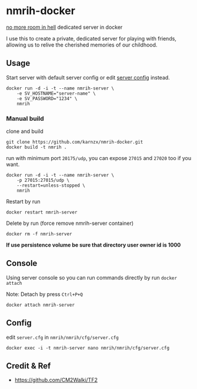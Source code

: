 # nmrih-docker

[no more room in hell](https://store.steampowered.com/app/224260/No_More_Room_in_Hell/) dedicated server in docker 

I use this to create a private, dedicated server for playing with friends, allowing us to relive the cherished memories of our childhood.

## Usage

Start server with default server config or edit [server config](#config) instead.

```shell
docker run -d -i -t --name nmrih-server \
	-e SV_HOSTNAME="server-name" \
	-e SV_PASSWORD="1234" \
	nmrih
```

### Manual build

clone and build 

```shell
git clone https://github.com/karnzx/nmrih-docker.git
docker build -t nmrih .
```

run with minimum port `20175/udp`, you can expose `27015` and `27020` too if you want.

```shell
docker run -d -i -t --name nmrih-server \
	-p 27015:27015/udp \
	--restart=unless-stopped \
	nmrih
```

Restart by run 

```shell
docker restart nmrih-server
```

Delete by run (force remove nmrih-server container)

```shell
docker rm -f nmrih-server
```

**If use persistence volume be sure that directory user owner id is 1000**

## Console

Using server console so you can run commands directly by run `docker attach`

Note: Detach by press `Ctrl+P+Q` 

```shell
docker attach nmrih-server
```

## Config

edit `server.cfg` in `nmrih/nmrih/cfg/server.cfg`

```shell
docker exec -i -t nmrih-server nano nmrih/nmrih/cfg/server.cfg
```

## Credit & Ref

- https://github.com/CM2Walki/TF2
